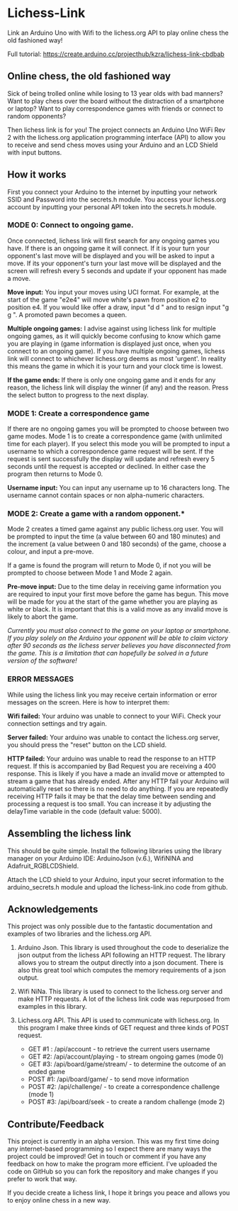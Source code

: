 # Lichess-Link
Link an Arduino Uno with Wifi to the lichess.org API to play online chess the old fashioned way!

Full tutorial: https://create.arduino.cc/projecthub/kzra/lichess-link-cbdbab

## Online chess, the old fashioned way
Sick of being trolled online while losing to 13 year olds with bad manners? Want to play chess over the board without the distraction of a smartphone or laptop? Want to play correspondence games with friends or connect to random opponents?

Then lichess link is for you! The project connects an Arduino Uno WiFi Rev 2 with the lichess.org application programming interface (API) to allow you to receive and send chess moves using your Arduino and an LCD Shield with input buttons.

## How it works
First you connect your Arduino to the internet by inputting your network SSID and Password into the secrets.h module. You access your lichess.org account by inputting your personal API token into the secrets.h module.

### MODE 0: Connect to ongoing game.
Once connected, lichess link will first search for any ongoing games you have. If there is an ongoing game it will connect. If it is your turn your opponent's last move will be displayed and you will be asked to input a move. If its your opponent's turn your last move will be displayed and the screen will refresh every 5 seconds and update if your opponent has made a move.

**Move input:** You input your moves using UCI format. For example, at the start of the game "e2e4" will move white's pawn from position e2 to position e4. If you would like offer a draw, input "d d " and to resign input "g g ". A promoted pawn becomes a queen.

**Multiple ongoing games:** I advise against using lichess link for multiple ongoing games, as it will quickly become confusing to know which game you are playing in (game information is displayed just once, when you connect to an ongoing game). If you have multiple ongoing games, lichess link will connect to whichever lichess.org deems as most 'urgent'. In reality this means the game in which it is your turn and your clock time is lowest.

**If the game ends:** If there is only one ongoing game and it ends for any reason, the lichess link will display the winner (if any) and the reason. Press the select button to progress to the next display.

### MODE 1: Create a correspondence game
If there are no ongoing games you will be prompted to choose between two game modes. Mode 1 is to create a correspondence game (with unlimited time for each player). If you select this mode you will be prompted to input a username to which a correspondence game request will be sent. If the request is sent successfully the display will update and refresh every 5 seconds until the request is accepted or declined. In either case the program then returns to Mode 0.

**Username input:** You can input any username up to 16 characters long. The username cannot contain spaces or non alpha-numeric characters.

### MODE 2: Create a game with a random opponent.*
Mode 2 creates a timed game against any public lichess.org user. You will be prompted to input the time (a value between 60 and 180 minutes) and the increment (a value between 0 and 180 seconds) of the game, choose a colour, and input a pre-move.

If a game is found the program will return to Mode 0, if not you will be prompted to choose between Mode 1 and Mode 2 again.

**Pre-move input:** Due to the time delay in receiving game information you are required to input your first move before the game has begun. This move will be made for you at the start of the game whether you are playing as white or black. It is important that this is a valid move as any invalid move is likely to abort the game.

*Currently you must also connect to the game on your laptop or smartphone. If you play solely on the Arduino your opponent will be able to claim victory after 90 seconds as the lichess server believes you have disconnected from the game. This is a limitation that can hopefully be solved in a future version of the software!*

### ERROR MESSAGES
While using the lichess link you may receive certain information or error messages on the screen. Here is how to interpret them:

**Wifi failed:** Your arduino was unable to connect to your WiFi. Check your connection settings and try again.

**Server failed:** Your arduino was unable to contact the lichess.org server, you should press the "reset" button on the LCD shield.

**HTTP failed:** Your arduino was unable to read the response to an HTTP request. If this is accompanied by Bad Request you are receiving a 400 response. This is likely if you have a made an invalid move or attempted to stream a game that has already ended. After any HTTP fail your Arduino will automatically reset so there is no need to do anything. If you are repeatedly receiving HTTP fails it may be that the delay time between sending and processing a request is too small. You can increase it by adjusting the delayTime variable in the code (default value: 5000).

## Assembling the lichess link
This should be quite simple. Install the following libraries using the library manager on your Arduino IDE: ArduinoJson (v.6.), WifiNINA and Adafruit_RGBLCDShield.

Attach the LCD shield to your Arduino, input your secret information to the arduino_secrets.h module and upload the lichess-link.ino code from github.

## Acknowledgements
This project was only possible due to the fantastic documentation and examples of two libraries and the lichess.org API.

1. Arduino Json. This library is used throughout the code to deserialize the json output from the lichess API following an HTTP request. The library allows you to stream the output directly into a json document. There is also this great tool which computes the memory requirements of a json output.

2. Wifi NiNa. This library is used to connect to the lichess.org server and make HTTP requests. A lot of the lichess link code was repurposed from examples in this library.

3. Lichess.org API. This API is used to communicate with lichess.org. In this program I make three kinds of GET request and three kinds of POST request.

    * GET #1 : /api/account - to retrieve the current users username
    * GET #2: /api/account/playing - to stream ongoing games (mode 0)
    * GET #3: /api/board/game/stream/ - to determine the outcome of an ended game
    * POST #1: /api/board/game/ - to send move information
    * POST #2: /api/challenge/ - to create a correspondence challenge (mode 1)
    * POST #3: /api/board/seek - to create a random challenge (mode 2)

## Contribute/Feedback
This project is currently in an alpha version. This was my first time doing any internet-based programming so I expect there are many ways the project could be improved! Get in touch or comment if you have any feedback on how to make the program more efficient. I've uploaded the code on GitHub so you can fork the repository and make changes if you prefer to work that way.

If you decide create a lichess link, I hope it brings you peace and allows you to enjoy online chess in a new way.  
